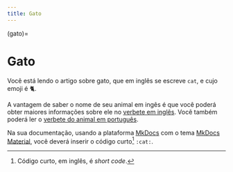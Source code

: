 ```yaml
---
title: Gato
---
```


(gato)=

# Gato

Você está lendo o artigo sobre gato, que em inglês se escreve 
`cat`, e cujo emoji é 🐈.

A vantagem de saber o nome de seu animal em ingês é que você poderá obter maiores informações sobre ele no [verbete em inglês](wikien:cat). 
Você também poderá ler o [verbete do animal em português](wikipt:gato).

Na sua documentação, usando a plataforma [MkDocs](https://www.mkdocs.org/) com o tema [MkDocs Material](https://squidfunk.github.io/mkdocs-material/),
você deverá inserir o código curto[^1] `:cat:`.

[^1]: Código curto, em inglês, é *short code*.
